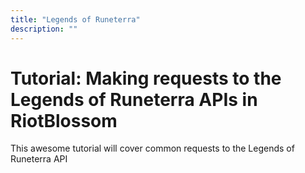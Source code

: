 ```yaml
---
title: "Legends of Runeterra"
description: ""
---
```


# Tutorial: Making requests to the Legends of Runeterra APIs in RiotBlossom

This awesome tutorial will cover common requests to the Legends of Runeterra API
